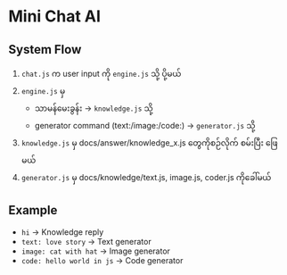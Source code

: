 # Mini Chat AI

## System Flow
1. `chat.js` က user input ကို `engine.js` သို့ ပို့မယ်  
2. `engine.js` မှ  
   - သာမန်မေးခွန်း → `knowledge.js` သို့  
   - generator command (text:/image:/code:) → `generator.js` သို့  
3. `knowledge.js` မှ docs/answer/knowledge_x.js တွေကိုစဉ်လိုက် စမ်းပြီး ဖြေမယ်  
4. `generator.js` မှ docs/knowledge/text.js, image.js, coder.js ကိုခေါ်မယ်  

## Example
- `hi` → Knowledge reply  
- `text: love story` → Text generator  
- `image: cat with hat` → Image generator  
- `code: hello world in js` → Code generator
